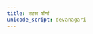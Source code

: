 ```yaml
---
title: सहस्र शीर्षा
unicode_script: devanagari
---
```


<div class="js_include" url="/vedAH_Rk/shAkalam/saMhitA/vishvAsa-prastutiH/10/090_sahasra-shIrShA/"  newLevelForH1="2" includeTitle="true"> </div>  

